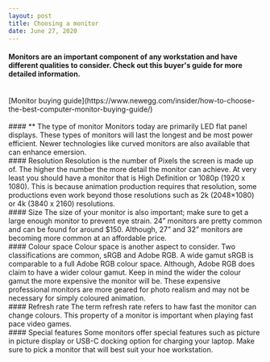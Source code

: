 ```yaml
---
layout: post
title: Choosing a monitor
date: June 27, 2020
--- 
```

#### Monitors are an important component of any workstation and have different qualities to consider. Check out this buyer's guide for more detailed information. 
<br>
[Monitor buying guide](https://www.newegg.com/insider/how-to-choose-the-best-computer-monitor-buying-guide/) <br>
<br>
#### ** The type of monitor  
Monitors today are primarily LED flat panel displays.  These types of monitors will last the longest and be most power efficient. Newer technologies like curved monitors are also available that can enhance emersion.  
<br>
#### Resolution  
Resolution is the number of Pixels the screen is made up of.  The higher the number the more detail the monitor can achieve.  At very least you should have a monitor that is High Definition or 1080p (1920 x 1080). This is because animation production requires that resolution, some productions even work beyond those resolutions such as 2k (2048×1080) or 4k (3840 x 2160) resolutions.  
<br>
#### Size  
The size of your monitor is also important; make sure to get a large enough monitor to prevent eye strain.  24” monitors are pretty common and can be found for around $150.  Although, 27” and 32” monitors are becoming more common at an affordable price.  
<br>
#### Colour space  
Colour space is another aspect to consider. Two classifications are common, sRGB and Adobe RGB. A wide gamut sRGB is comparable to a full Adobe RGB colour space.  Although, Adobe RGB does claim to have a wider colour gamut.  Keep in mind the wider the colour gamut the more expensive the monitor will be.  These expensive professional monitors are more geared for photo realism and may not be necessary for simply coloured animation.
<br>
#### Refresh rate  
The term refresh rate refers to haw fast the monitor can change colours. This property of a monitor is important when playing fast pace video games.
<br>
#### Special features  
Some monitors offer special features such as picture in picture display or USB-C docking option for charging your laptop.  Make sure to pick a monitor that will best suit your hoe workstation.  

